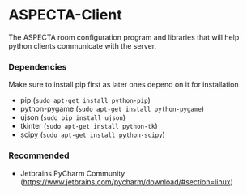 # ASPECTA-Client
The ASPECTA room configuration program and libraries that will help python clients communicate with the server.

### Dependencies
Make sure to install pip first as later ones depend on it for installation
* pip (```sudo apt-get install python-pip```)
* python-pygame (```sudo apt-get install python-pygame```)
* ujson (```sudo pip install ujson```)
* tkinter (```sudo apt-get install python-tk```)
* scipy (```sudo apt-get install python-scipy```)

### Recommended

* Jetbrains PyCharm Community (https://www.jetbrains.com/pycharm/download/#section=linux)

